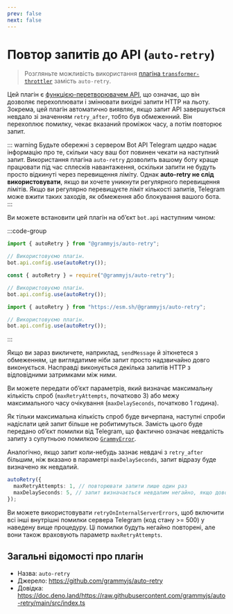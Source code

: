 ```yaml
---
prev: false
next: false
---
```


# Повтор запитів до API (`auto-retry`)

> Розгляньте можливість використання [плагіна `transformer-throttler`](./transformer-throttler) замість `auto-retry`.

Цей плагін є [функцією-перетворювачем API](../advanced/transformers), що означає, що він дозволяє перехоплювати і змінювати вихідні запити HTTP на льоту.
Зокрема, цей плагін автоматично виявляє, якщо запит API завершується невдало зі значенням `retry_after`, тобто був обмеженний.
Він перехоплює помилку, чекає вказаний проміжок часу, а потім повторює запит.

::: warning Будьте обережні з сервером Bot API
Telegram щедро надає інформацію про те, скільки часу ваш бот повинен чекати на наступний запит.
Використання плагіна `auto-retry` дозволить вашому боту краще працювати під час сплесків навантаження, оскільки запити не будуть просто відкинуті через перевищення ліміту.
Однак **auto-retry не слід використовувати**, якщо ви хочете уникнути регулярного перевищення лімітів.
Якщо ви регулярно перевищуєте ліміт кількості запитів, Telegram може вжити таких заходів, як обмеження або блокування вашого бота.
:::

Ви можете встановити цей плагін на обʼєкт `bot.api` наступним чином:

:::code-group

```ts [TypeScript]
import { autoRetry } from "@grammyjs/auto-retry";

// Використовуємо плагін.
bot.api.config.use(autoRetry());
```

```js [JavaScript]
const { autoRetry } = require("@grammyjs/auto-retry");

// Використовуємо плагін.
bot.api.config.use(autoRetry());
```

```ts [Deno]
import { autoRetry } from "https://esm.sh/@grammyjs/auto-retry";

// Використовуємо плагін.
bot.api.config.use(autoRetry());
```

:::

Якщо ви зараз викличете, наприклад, `sendMessage` й зіткнетеся з обмеженням, це виглядатиме ніби запит просто надзвичайно довго виконується.
Насправді виконується декілька запитів HTTP з відповідними затримками між ними.

Ви можете передати обʼєкт параметрів, який визначає максимальну кількість спроб (`maxRetryAttempts`, початково 3) або межу максимального часу очікування (`maxDelaySeconds`, початково 1 година).

Як тільки максимальна кількість спроб буде вичерпана, наступні спроби надіслати цей запит більше не робитимуться.
Замість цього буде передано обʼєкт помилки від Telegram, що фактично означає невдалість запиту з супутньою помилкою [`GrammyError`](../guide/errors#обʼєкт-grammyerror).

Аналогічно, якщо запит коли-небудь зазнає невдачі з `retry_after` більшим, ніж вказано в параметрі `maxDelaySeconds`, запит відразу буде визначено як невдалий.

```ts
autoRetry({
  maxRetryAttempts: 1, // повторювати запити лише один раз
  maxDelaySeconds: 5, // запит визначається невдалим негайно, якщо доводиться чекати більше 5-ти секунд
});
```

Ви можете використовувати `retryOnInternalServerErrors`, щоб включити всі інші внутрішні помилки сервера Telegram (код стану >= 500) у наведену вище процедуру.
Ці помилки будуть негайно повторені, але вони також враховують параметр `maxRetryAttempts`.

## Загальні відомості про плагін

- Назва: `auto-retry`
- Джерело: <https://github.com/grammyjs/auto-retry>
- Довідка: <https://doc.deno.land/https://raw.githubusercontent.com/grammyjs/auto-retry/main/src/index.ts>
